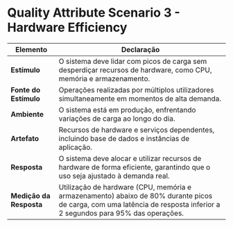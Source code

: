 # Quality Attribute Scenario 3 - Hardware Efficiency

| **Elemento**            | **Declaração**                                                                                         |
|--------------------------|-------------------------------------------------------------------------------------------------------|
| **Estímulo**            | O sistema deve lidar com picos de carga sem desperdiçar recursos de hardware, como CPU, memória e armazenamento. |
| **Fonte do Estímulo**   | Operações realizadas por múltiplos utilizadores simultaneamente em momentos de alta demanda.           |
| **Ambiente**            | O sistema está em produção, enfrentando variações de carga ao longo do dia.                           |
| **Artefato**            | Recursos de hardware e serviços dependentes, incluindo base de dados e instâncias de aplicação.       |
| **Resposta**            | O sistema deve alocar e utilizar recursos de hardware de forma eficiente, garantindo que o uso seja ajustado à demanda real. |
| **Medição da Resposta** | Utilização de hardware (CPU, memória e armazenamento) abaixo de 80% durante picos de carga, com uma latência de resposta inferior a 2 segundos para 95% das operações. |
